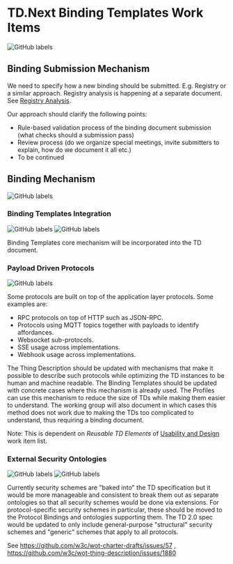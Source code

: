 # TD.Next Binding Templates Work Items
![GitHub labels](https://img.shields.io/github/labels/w3c/wot-thing-description/Binding)

## Binding Submission Mechanism

We need to specify how a new binding should be submitted. E.g. Registry or a similar approach.
Registry analysis is happening at a separate document. See [Registry Analysis](../../../registry-analysis/).

Our approach should clarify the following points:

- Rule-based validation process of the binding document submission (what checks should a submission pass)
- Review process (do we organize special meetings, invite submitters to explain, how do we document it all etc.)
- To be continued

## Binding Mechanism
![GitHub labels](https://img.shields.io/github/labels/w3c/wot-thing-description/Binding)

### Binding Templates Integration
![GitHub labels](https://img.shields.io/github/labels/w3c/wot-thing-description/Binding) ![GitHub labels](https://img.shields.io/github/labels/w3c/wot-thing-description/document%20reorganization)

Binding Templates core mechanism will be incorporated into the TD document.

### Payload Driven Protocols
![GitHub labels](https://img.shields.io/github/labels/w3c/wot-thing-description/data%20mapping)

Some protocols are built on top of the application layer protocols. Some examples are:

- RPC protocols on top of HTTP such as JSON-RPC.
- Protocols using MQTT topics together with payloads to identify affordances.
- Websocket sub-protocols.
- SSE usage across implementations.
- Webhook usage across implementations.

The Thing Description should be updated with mechanisms that make it possible to describe such protocols while optimizing the TD instances to be human and machine readable. 
The Binding Templates should be updated with concrete cases where this mechanism is already used.
The Profiles can use this mechanism to reduce the size of TDs while making them easier to understand.
The working group will also document in which cases this method does not work due to making the TDs too complicated to understand, thus requiring a binding document.

Note: This is dependent on *Reusable TD Elements* of [Usability and Design](./usability-and-design.md) work item list.

### External Security Ontologies
![GitHub labels](https://img.shields.io/github/labels/w3c/wot-thing-description/Binding) ![GitHub labels](https://img.shields.io/github/labels/w3c/wot-thing-description/Security)

Currently security schemes are "baked into" the TD specification but it would be more manageable and consistent to break them out as separate ontologies so that all security schemes would be done via extensions. For protocol-specific security schemes in particular, these should be moved to the Protocol Bindings and ontologies supporting them. The TD 2.0 spec would be updated to only include general-purpose "structural" security schemes and "generic" schemes that apply to all protocols.

See https://github.com/w3c/wot-charter-drafts/issues/57 , https://github.com/w3c/wot-thing-description/issues/1880
